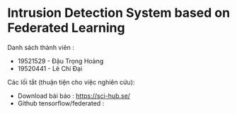 # Intrusion Detection System based on Federated Learning
Danh sách thành viên :
- 19521529 - Đậu Trọng Hoàng
- 19520441 - Lê Chí Đại

Các lối tắt (thuận tiện cho việc nghiên cứu):
- Download bài báo : https://sci-hub.se/
- Github tensorflow/federated : 
